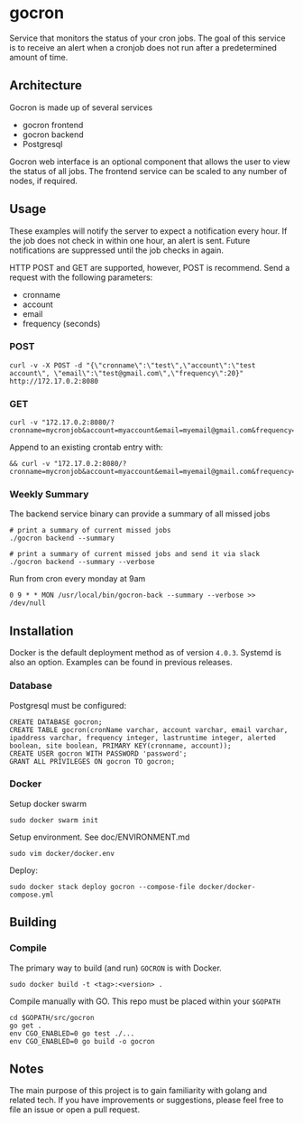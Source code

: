 # gocron
Service that monitors the status of your cron jobs. The goal of this service is to
receive an alert when a cronjob does not run after a predetermined amount of time.


## Architecture
Gocron is made up of several services
- gocron frontend
- gocron backend
- Postgresql

Gocron web interface is an optional component that allows the user
to view the status of all jobs. The frontend service can be scaled to any number
of nodes, if required.


## Usage
These examples will notify the server to expect a notification every hour. If the job
does not check in within one hour, an alert is sent. Future notifications are
suppressed until the job checks in again.

HTTP POST and GET are supported, however, POST is recommend. Send a request
with the following parameters:
- cronname
- account
- email
- frequency (seconds)

### POST
```
curl -v -X POST -d "{\"cronname\":\"test\",\"account\":\"test account\", \"email\":\"test@gmail.com\",\"frequency\":20}" http://172.17.0.2:8080
```

### GET
```
curl -v "172.17.0.2:8080/?cronname=mycronjob&account=myaccount&email=myemail@gmail.com&frequency=3600"
```
Append to an existing crontab entry with:
```
&& curl -v "172.17.0.2:8080/?cronname=mycronjob&account=myaccount&email=myemail@gmail.com&frequency=3600"
```


### Weekly Summary
The backend service binary can provide a summary of all missed jobs
```
# print a summary of current missed jobs
./gocron backend --summary

# print a summary of current missed jobs and send it via slack
./gocron backend --summary --verbose
```

Run from cron every monday at 9am
```
0 9 * * MON /usr/local/bin/gocron-back --summary --verbose >> /dev/null
```


## Installation

Docker is the default deployment method as of version `4.0.3`. Systemd is also
an option. Examples can be found in previous releases.

### Database
Postgresql must be configured:
```
CREATE DATABASE gocron;
CREATE TABLE gocron(cronName varchar, account varchar, email varchar, ipaddress varchar, frequency integer, lastruntime integer, alerted boolean, site boolean, PRIMARY KEY(cronname, account));
CREATE USER gocron WITH PASSWORD 'password';
GRANT ALL PRIVILEGES ON gocron TO gocron;
```

### Docker
Setup docker swarm
```
sudo docker swarm init
```
Setup environment. See doc/ENVIRONMENT.md
```
sudo vim docker/docker.env
```
Deploy:
```
sudo docker stack deploy gocron --compose-file docker/docker-compose.yml
```


## Building

### Compile
The primary way to build (and run) `GOCRON` is with Docker.
```
sudo docker build -t <tag>:<version> .
```

Compile manually with GO. This repo must be placed within your `$GOPATH`
```
cd $GOPATH/src/gocron
go get .
env CGO_ENABLED=0 go test ./...
env CGO_ENABLED=0 go build -o gocron
```


## Notes
The main purpose of this project is to gain familiarity with golang and related tech. If you have improvements or suggestions, please feel free to file an issue or open a pull request.
